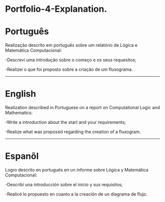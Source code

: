# Portfolio-4-Explanation.

# Português

Realização descrito em português sobre um relatório de Lógica e Matemática Computacional:

-Descrevi uma introdução sobre o começo e os seus requesitos;

-Realizei o que foi proposto sobre  a criação de um fluxograma.


--------------------------------------------------------------------------------------------------------------------------------

# English 


Realization described in Portuguese on a report on Computational Logic and Mathematics:

-Write a introduction about the start and your requirements;

-Realize what was proposed regarding the creation of a fluxogram.

--------------------------------------------------------------------------------------------------------------------------------

# Espanõl 


Logro descrito en portugués en un informe sobre Lógica y Matemática Computacional:

-Describí una introducción sobre el inicio y sus requisitos;

-Realicé lo propuesto en cuanto a la creación de un diagrama de flujo.


